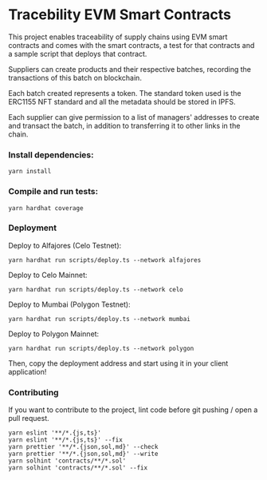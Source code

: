 # Tracebility EVM Smart Contracts

This project enables traceability of supply chains using EVM smart contracts and comes with the smart contracts, a test for that contracts and a sample script that deploys that contract.

Suppliers can create products and their respective batches, recording the transactions of this batch on blockchain.

Each batch created represents a token. The standard token used is the ERC1155 NFT standard and all the metadata should be stored in IPFS.

Each supplier can give permission to a list of managers' addresses to create and transact the batch, in addition to transferring it to other links in the chain.

### Install dependencies:

```shell
yarn install
```

### Compile and run tests:

```shell
yarn hardhat coverage
```

### Deployment

Deploy to Alfajores (Celo Testnet):

```shell
yarn hardhat run scripts/deploy.ts --network alfajores
```

Deploy to Celo Mainnet:

```shell
yarn hardhat run scripts/deploy.ts --network celo
```

Deploy to Mumbai (Polygon Testnet):

```shell
yarn hardhat run scripts/deploy.ts --network mumbai
```

Deploy to Polygon Mainnet:

```shell
yarn hardhat run scripts/deploy.ts --network polygon
```

Then, copy the deployment address and start using it in your client application!

### Contributing

If you want to contribute to the project, lint code before git pushing / open a pull request.

```shell
yarn eslint '**/*.{js,ts}'
yarn eslint '**/*.{js,ts}' --fix
yarn prettier '**/*.{json,sol,md}' --check
yarn prettier '**/*.{json,sol,md}' --write
yarn solhint 'contracts/**/*.sol'
yarn solhint 'contracts/**/*.sol' --fix
```
